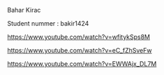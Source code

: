 Bahar Kirac 

Student nummer : bakir1424 

https://www.youtube.com/watch?v=wfitykSps8M 

https://www.youtube.com/watch?v=eC_fZhSveFw 

https://www.youtube.com/watch?v=EWWAjx_DL7M

